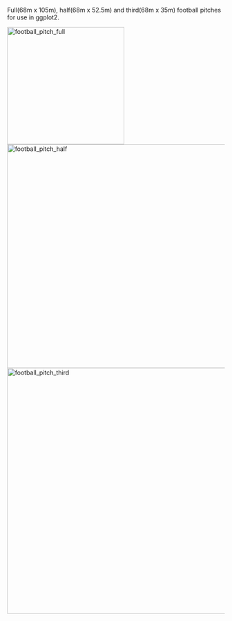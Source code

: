 Full(68m x 105m), half(68m x 52.5m) and third(68m x 35m) football pitches for use in ggplot2.

<img width="271" alt="football_pitch_full" src="https://cloud.githubusercontent.com/assets/23291356/21578095/328dba06-cf7c-11e6-8fd6-87a15e93873b.PNG">
<img width="517" alt="football_pitch_half" src="https://cloud.githubusercontent.com/assets/23291356/21578118/3f610a0c-cf7d-11e6-9826-5c5114cc56cf.PNG">
<img width="568" alt="football_pitch_third" src="https://cloud.githubusercontent.com/assets/23291356/21578031/e7f0bd7e-cf79-11e6-972b-ddbb24c00126.PNG">
